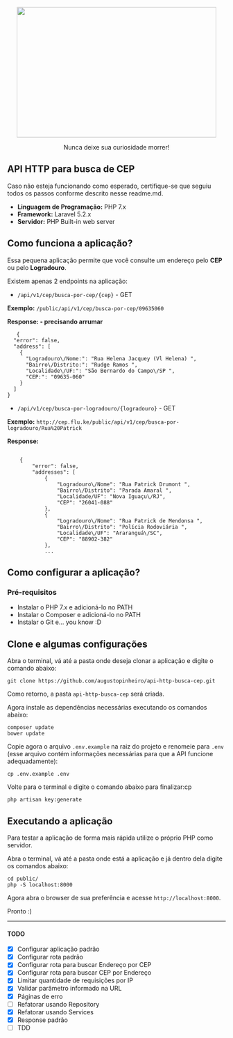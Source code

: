 <p align="center">
  <img width="460" height="300" src="https://camo.githubusercontent.com/6ebc5d7a46ba9b36f55684ce022f73225430728d/68747470733a2f2f6573637265766572656c65722e636f6d2e62722f77702d636f6e74656e742f75706c6f6164732f323031362f30332f4a61696d696e686f2d636172746569726f2e676966">
</p>
<p align="center">Nunca deixe sua curiosidade morrer!</p>


## API HTTP para busca de CEP

Caso não esteja funcionando como esperado, certifique-se que seguiu todos os passos conforme descrito nesse readme.md.


- **Linguagem de Programação:** PHP 7.x
- **Framework:** Laravel 5.2.x
- **Servidor:** PHP Built-in web server

## Como funciona a aplicação?

Essa pequena aplicação permite que você consulte um endereço pelo **CEP** ou pelo **Logradouro**.

Existem apenas 2 endpoints na aplicação:

- `/api/v1/cep/busca-por-cep/{cep}` - GET

**Exemplo:** `/public/api/v1/cep/busca-por-cep/09635060`

**Response: - precisando arrumar**
```
   {
  "error": false,
  "address": [
    {
      "Logradouro\/Nome:": "Rua Helena Jacquey (Vl Helena) ",
      "Bairro\/Distrito:": "Rudge Ramos ",
      "Localidade\/UF:": "São Bernardo do Campo\/SP ",
      "CEP:": "09635-060"
    }
  ]
}
```

- `/api/v1/cep/busca-por-logradouro/{logradouro}` - GET

**Exemplo:** `http://cep.flu.ke/public/api/v1/cep/busca-por-logradouro/Rua%20Patrick`

**Response:**
```

    {
        "error": false,
        "addresses": [
            {
                "Logradouro\/Nome": "Rua Patrick Drumont ",
                "Bairro\/Distrito": "Parada Amaral ",
                "Localidade/UF": "Nova Iguaçu\/RJ",
                "CEP": "26041-088"
            },
            {
                "Logradouro\/Nome": "Rua Patrick de Mendonsa ",
                "Bairro\/Distrito": "Polícia Rodoviária ",
                "Localidade\/UF": "Araranguá\/SC",
                "CEP": "88902-382"
            },
            ...
```


## Como configurar a aplicação?

### Pré-requisitos

- Instalar o PHP 7.x e adicioná-lo no PATH
- Instalar o Composer e adicioná-lo no PATH
- Instalar o Git e... you know :D

## Clone e algumas configurações

Abra o terminal, vá até a pasta onde deseja clonar a aplicação e digite o comando abaixo:

    git clone https://github.com/augustopinheiro/api-http-busca-cep.git

Como retorno, a pasta `api-http-busca-cep` será criada.

Agora instale as dependências necessárias executando os comandos abaixo:

    composer update
    bower update

Copie agora o arquivo `.env.example` na raiz do projeto e renomeie para `.env` (esse arquivo contém informações necessárias para que a API funcione adequadamente):

    cp .env.example .env

Volte para o terminal e digite o comando abaixo para finalizar:cp 

    php artisan key:generate

## Executando a aplicação

Para testar a aplicação de forma mais rápida utilize o próprio PHP como servidor.

Abra o terminal, vá até a pasta onde está a aplicação e já dentro dela digite os comandos abaixo:

    cd public/
    php -S localhost:8000

Agora abra o browser de sua preferência e acesse `http://localhost:8000`.

Pronto :)

---

#### TODO

- [x] Configurar aplicação padrão
- [x] Configurar rota padrão
- [x] Configurar rota para buscar Endereço por CEP
- [x] Configurar rota para buscar CEP por Endereço
- [x] Limitar quantidade de requisições por IP
- [x] Validar parâmetro informado na URL
- [x] Páginas de erro
- [ ] Refatorar usando Repository
- [x] Refatorar usando Services
- [x] Response padrão
- [ ] TDD
